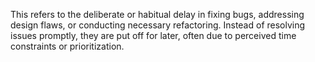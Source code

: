 This refers to the deliberate or habitual delay in fixing bugs, addressing design flaws, or conducting necessary refactoring. Instead of resolving issues promptly, they are put off for later, often due to perceived time constraints or prioritization.